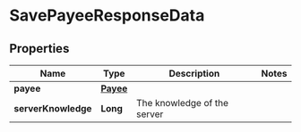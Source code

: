 

# SavePayeeResponseData


## Properties

| Name | Type | Description | Notes |
|------------ | ------------- | ------------- | -------------|
|**payee** | [**Payee**](Payee.md) |  |  |
|**serverKnowledge** | **Long** | The knowledge of the server |  |



